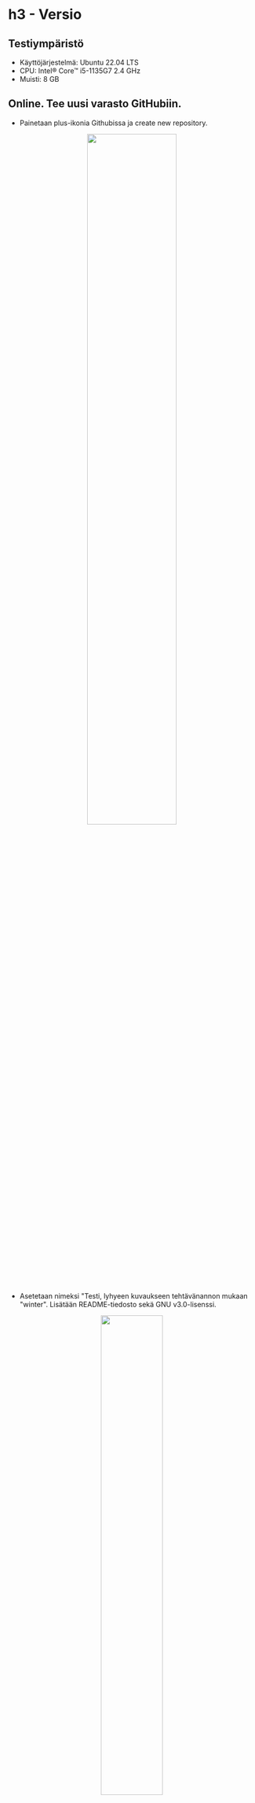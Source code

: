 # h3 - Versio

## Testiympäristö
- Käyttöjärjestelmä: Ubuntu 22.04 LTS
- CPU: Intel® Core™ i5-1135G7 2.4 GHz
- Muisti: 8 GB

## Online. Tee uusi varasto GitHubiin.
- Painetaan plus-ikonia Githubissa ja create new repository.
<p align="center">
<img src="https://github.com/WindoCode/PalvelintenHallinta/assets/110290723/3baa390f-5ed7-4a97-94c3-b82f50baf6f1" width=60% height=60%>
</p>

- Asetetaan nimeksi "Testi, lyhyeen kuvaukseen tehtävänannon mukaan "winter". Lisätään README-tiedosto sekä GNU v3.0-lisenssi.
<p align="center">
<img src="https://github.com/WindoCode/PalvelintenHallinta/assets/110290723/f976bdee-df33-4714-94f6-59f117a6c43e" width=50% height=50%>
</p>

### Lopputulos: Saimme tehtyä tehtävänannon mukaisen varaston!
<p align="center">
<img src="https://github.com/WindoCode/PalvelintenHallinta/assets/110290723/4d3c37ba-05dc-446b-8873-4f84e640f614" width=50% height=50%>
</p>

## b) Dolly. Kloonaa edellisessä kohdassa tehty uusi varasto itsellesi, tee muutoksia, puske ne palvelimelle, ja näytä, että ne ilmestyvät weppiliittymään.
- Luon ensiksi ssh-avainparin omalla tietokoneella, jonka jälkeen yhdistän sen GitHubiin, tämän jälkeen kloonaamme, muokkaamme ja puskemme muutokset GitHubiin.

### SSH-avainparin luominen

-Ensiksi tarvitsemme päivitykset koneelle sekä SSH-palvelun, jos sitä ei ole.:

```
$ sudo apt update
$ sudo apt-get install openssh-server
```

- Tämän jälkeen luomme uuden SSH-avainparin:
```
$ ssh-keygen
```
- Testikäytössä en lisää avaimelle passphrase:a. Jos käytät ssh-avainta tuotannossa, tämän lisääminen on välttämätöntä.

<p align="center">
<img src="https://github.com/WindoCode/PalvelintenHallinta/assets/110290723/2443f67c-92a7-484d-9bc7-41cf7d98a811" width=50% height=50%>
</p>

- Logissa ilmoitetaan avaimen lokaatioksi `/home/valtteri/.ssh/id_rsa.pub`. Kopioidaan kyseinen avain ja lisätään se GitHubiin.
```
$ cd /home/valtteri/.ssh/
$ nano id_rsa.pub
$ cat ~/.ssh/id_rsa.pub
```
![image](https://github.com/WindoCode/PalvelintenHallinta/assets/110290723/692d5719-3da9-46b7-b774-b9978f90bf59)

- Kopioidaan id_rsa.pub-julkinen avain ja liitetään se GitHubiin.
- Avataan GitHub -> Settings -> SSH and GPG-keys -> Add a SSH-key
- Liitetään tiedot ja annetaan githubissa kuvaava nimi avaimelle. 2FA pyytää vielä varmistamaan puhelimella muutoksen.

![image](https://github.com/WindoCode/PalvelintenHallinta/assets/110290723/6a8c4e50-ba45-402f-942a-63fac451511f)

- Seuraavaksi kloonataan uusi varasto. `$ git clone git@github.com:WindoCode/Testi.git`.
- Siirrytään koneella repoon: `$ cd .ssh/Testi`.
- Lisätään tekstitiedosto: tärkeä.md, sisällytetään tekstiä testin vuoksi.
- Git pyytää meidän tietoja, annetaan ne muutoksen yhteydessä: 
```
$ git config --global user.email "valtteribaus@gmail.com
$ git config --global user.name "Valtteri Heinonen"
$ git commit
```
- Commit-komento avasi kommenttitiedoston, johon lisäämme kommentin: "Add important information related this project.".

```
$ git push
```

![image](https://github.com/WindoCode/PalvelintenHallinta/assets/110290723/897f818e-3f45-43c6-b8da-4f04eb2ff30f)

#### Lopputulos: Tiedosto on syntynyt uuteen varastoon GitHubissa!

![image](https://github.com/WindoCode/PalvelintenHallinta/assets/110290723/332d8b2b-17d1-494d-9592-6ec0be312408)

## c) Doh! Tee tyhmä muutos gittiin. Tuhoa huonot muutokset.
- Lisäämme git-varastoon "henkilötietoja", jotka eivät saa olla osana repoa.
```
$ nano user_data
$ git add .
$ ls (Tiedosto on luotu repositioon "user_data")
$ git reset --hard
$ ls
```
- Lopputulos: Saimme poistettua henkilötiedot. (huh)
![image](https://github.com/WindoCode/PalvelintenHallinta/assets/110290723/4ac3a341-8ab2-499d-a4ea-d0409e6e02f2)
## d) Tukki. Tarkastele ja selitä varastosi lokia. 
- Pääsemme logiin käsiksi komennolla: `git log --patch`
- Ensimmäisenä saamme tiedon viimeisimmästä muutoksesta, Saamme tiedon kuka sen teki ja milloin (Minä, Perjantai, 00:22). Seuraavaksi meille esitetään kommentti, jonka varaston muokkaaja on lisännyt, tässä tapauksella 'Add important information related this project'
- Toiseksi saamme tiedon reposition luomisesta. Tämän teki minun Github-käyttäjä. (Torstai,23:16)
![image](https://github.com/WindoCode/PalvelintenHallinta/assets/110290723/3c9944d7-ac35-4ca0-9dcb-ea743b1890b5)



